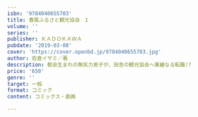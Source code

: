 ```yaml
---
isbn: '9784040655703'
title: 春風ふるさと観光協会　1
volume: ''
series: ''
publisher: ＫＡＤＯＫＡＷＡ
pubdate: '2019-03-08'
cover: 'https://cover.openbd.jp/9784040655703.jpg'
author: 佐倉イサミ／著
description: 都会生まれの無気力男子が、田舎の観光協会へ華麗なる転職!?
price: '650'
genre: ''
target: 一般
format: コミック
content: コミックス・劇画

---
```

